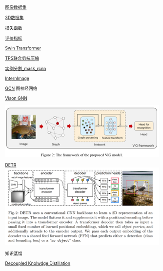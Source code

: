  [图像数据集](./数据集.md)

[3D数据集](./3D数据集.md)



[损失函数](./损失函数.md)

[评价指标](./评价指标.md)



[Swin Transformer](./Swin_Transformer.md)

[TPS联合剪枝压缩](./TPS联合剪枝压缩.md)



[实例分割_mask_rcnn](./实例分割_mask_rcnn.md)

[InternImage](./InternImage.md)



[GCN](./GCN.md) 图神经网络

[Vison GNN](./Vision_GNN.md)

![image-20230722115855599](https://raw.githubusercontent.com/Overmind7/images/main/img/image-20230722115855599.png)



[DETR](./DETR.md)![image-20230722113841803](https://raw.githubusercontent.com/Overmind7/images/main/img/image-20230722113841803.png)



知识蒸馏

[Decoupled Knolwdge Distillation](./Decoupled-Knolwdge-Distillation.md)


